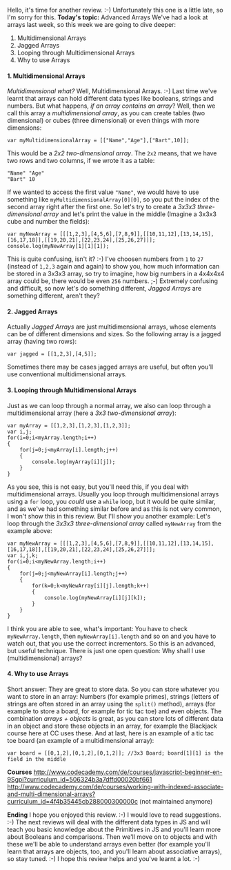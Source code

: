 Hello,
it's time for another review. :-)
Unfortunately this one is a little late, so I'm sorry for this.
**Today's topic:** Advanced Arrays
We've had a look at arrays last week, so this week we are going to dive deeper:
 1. Multidimensional Arrays
 2. Jagged Arrays
 3. Looping through Multidimensional Arrays
 4. Why to use Arrays

#### 1. Multidimensional Arrays
*Multidimensional what?* Well, Multidimensional Arrays. :-)
Last time we've learnt that arrays can hold different data types like booleans, strings and numbers. But what happens, *if an array contains an array*? Well, then we call this array a *multidimensional array*, as you can create tables (two dimensional) or cubes (three dimensional) or even things with more dimensions:

    var myMultidimensionalArray = [["Name","Age"],["Bart",10]];

This would be a *2x2 two-dimensional array*. The `2x2` means, that we have two rows and two columns, if we wrote it as a table:

    "Name" "Age"
    "Bart" 10

If we wanted to access the first value `"Name"`, we would have to use something like `myMultidimensionalArray[0][0]`, so you put the index of the second array right after the first one.
So let's try to create a *3x3x3 three-dimensional array* and let's print the value in the middle (Imagine a 3x3x3 cube and number the fields):

    var myNewArray = [[[1,2,3],[4,5,6],[7,8,9]],[[10,11,12],[13,14,15],[16,17,18]],[[19,20,21],[22,23,24],[25,26,27]]];
    console.log(myNewArray[1][1][1]);

This is quite confusing, isn't it? :-)
I've choosen numbers from `1` to `27` (instead of `1,2,3` again and again) to show you, how much information can be stored in a 3x3x3 array, so try to imagine, how big numbers in a 4x4x4x4 array could be, there would be even `256` numbers. ;-)
Extremely confusing and difficult, so now let's do something different, *Jagged Arrays* are something different, aren't they?

#### 2. Jagged Arrays
Actually *Jagged Arrays* are just multidimensional arrays, whose elements can be of different dimensions and sizes. So the following array is a jagged array (having two rows):

    var jagged = [[1,2,3],[4,5]];

Sometimes there may be cases jagged arrays are useful, but often you'll use conventional multidimensional arrays.

#### 3. Looping through Multidimensional Arrays
Just as we can loop through a normal array, we also can loop through a multidimensional array (here a *3x3 two-dimensional array*):

    var myArray = [[1,2,3],[1,2,3],[1,2,3]];
    var i,j;
    for(i=0;i<myArray.length;i++)
    {
    	for(j=0;j<myArray[i].length;j++)
    	{
    		console.log(myArray[i][j]);
    	}
    }

As you see, this is not easy, but you'll need this, if you deal with multidimensional arrays. Usually you loop through multidimensional arrays using a `for` loop, you *could* use a `while` loop, but it would be quite similar, and as we've had something similar before and as this is not very common, I won't show this in this review.
But I'll show you another example: Let's loop through the *3x3x3 three-dimensional array* called `myNewArray` from the example above:

    var myNewArray = [[[1,2,3],[4,5,6],[7,8,9]],[[10,11,12],[13,14,15],
    [16,17,18]],[[19,20,21],[22,23,24],[25,26,27]]];
    var i,j,k;
    for(i=0;i<myNewArray.length;i++)
    {
    	for(j=0;j<myNewArray[i].length;j++)
    	{
    		for(k=0;k<myNewArray[i][j].length;k++)
    		{
    			console.log(myNewArray[i][j][k]);
    		}
    	}
    }

I think you are able to see, what's important: You have to check `myNewArray.length`, then `myNewArray[i].length` and so on and you have to watch out, that you use the correct incrementors.
So this is an advanced, but useful technique. There is just one open question: Why shall I use (multidimensional) arrays?

#### 4. Why to use Arrays
Short answer: They are great to store data.
So you can store whatever you want to store in an array: Numbers (for example primes), strings (letters of strings are often stored in an array using the `split()` method), arrays (for example to store a board, for example for tic tac toe) and even objects.
The combination *arrays + objects* is great, as you can store lots of different data in an object and store these objects in an array, for example the Blackjack course here at CC uses these.
And at last, here is an example of a tic tac toe board (an example of a multidimensional array):

    var board = [[0,1,2],[0,1,2],[0,1,2]]; //3x3 Board; board[1][1] is the field in the middle

**Courses**
http://www.codecademy.com/de/courses/javascript-beginner-en-9Sgpi?curriculum_id=506324b3a7dffd00020bf661
http://www.codecademy.com/de/courses/working-with-indexed-associate-and-multi-dimensional-arrays?curriculum_id=4f4b35445cb288000300000c (not maintained anymore)

**Ending**
I hope you enjoyed this review. :-)
I would love to read suggestions. :-)
The next reviews will deal with the different data types in JS and will teach you basic knowledge about the Primitives in JS and you'll learn more about Booleans and comparisons. Then we'll move on to objects and with these we'll be able to understand arrays even better (for example you'll learn that arrays are objects, too, and you'll learn about associative arrays), so stay tuned. :-)
I hope this review helps and you've learnt a lot. :-)